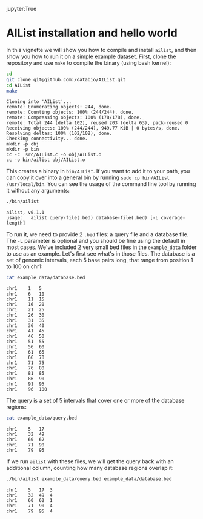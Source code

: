 jupyter:True
# AIList installation and hello world

In this vignette we will show you how to compile and install `ailist`, and then show you how to run it on a simple example dataset. First, clone the repository and use `make` to compile the binary (using bash kernel):


```bash
cd
git clone git@github.com:/databio/AIList.git
cd AIList
make
```

```.output
Cloning into 'AIList'...
remote: Enumerating objects: 244, done.        
remote: Counting objects: 100% (244/244), done.        
remote: Compressing objects: 100% (178/178), done.        
remote: Total 244 (delta 102), reused 203 (delta 63), pack-reused 0        
Receiving objects: 100% (244/244), 949.77 KiB | 0 bytes/s, done.
Resolving deltas: 100% (102/102), done.
Checking connectivity... done.
mkdir -p obj
mkdir -p bin
cc -c  src/AIList.c -o obj/AIList.o 
cc -o bin/ailist obj/AIList.o

```

This creates a binary in `bin/AIList`. If you want to add it to your path, you can copy it over into a general bin by running `sudo cp bin/AIList /usr/local/bin`. You can see the usage of the command line tool by running it without any arguments:


```bash
./bin/ailist
```

```.output
ailist, v0.1.1
usage:   ailist query-file(.bed) database-file(.bed) [-L coverage-length] 

```

To run it, we need to provide 2 `.bed` files: a query file and a database file. The `-L` parameter is optional and you 
should be fine using the default in most cases. We've included 2 very small bed files in the `example_data` folder to use as an example. Let's first see what's in those files. The database is a set of genomic intervals, each 5 base pairs long, that range from position 1 to 100 on chr1:


```bash
cat example_data/database.bed
```

```.output
chr1	1	5	
chr1	6	10	
chr1	11	15	
chr1	16	20	
chr1	21	25	
chr1	26	30	
chr1	31	35	
chr1	36	40	
chr1	41	45	
chr1	46	50	
chr1	51	55	
chr1	56	60	
chr1	61	65	
chr1	66	70	
chr1	71	75	
chr1	76	80	
chr1	81	85	
chr1	86	90	
chr1	91	95	
chr1	96	100

```

The query is a set of 5 intervals that cover one or more of the database regions:


```bash
cat example_data/query.bed
```

```.output
chr1	5	17
chr1	32	49
chr1	60	62
chr1	71	90
chr1	79	95

```

If we run `ailist` with these files, we will get the query back with an additional column, counting how many database regions overlap it:


```bash
./bin/ailist example_data/query.bed example_data/database.bed
```

```.output
chr1	5	17	3
chr1	32	49	4
chr1	60	62	1
chr1	71	90	4
chr1	79	95	4

```
